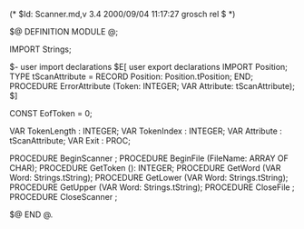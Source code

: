(* $Id: Scanner.md,v 3.4 2000/09/04 11:17:27 grosch rel $ *)

$@ DEFINITION MODULE @;

IMPORT Strings;

$- user import declarations
$E[ user export declarations
IMPORT Position;
TYPE tScanAttribute	= RECORD Position: Position.tPosition; END;
PROCEDURE ErrorAttribute (Token: INTEGER; VAR Attribute: tScanAttribute);
$]

CONST EofToken	= 0;

VAR TokenLength	: INTEGER;
VAR TokenIndex	: INTEGER;
VAR Attribute	: tScanAttribute;
VAR Exit	: PROC;

PROCEDURE BeginScanner	;
PROCEDURE BeginFile	(FileName: ARRAY OF CHAR);
PROCEDURE GetToken	(): INTEGER;
PROCEDURE GetWord	(VAR Word: Strings.tString);
PROCEDURE GetLower	(VAR Word: Strings.tString);
PROCEDURE GetUpper	(VAR Word: Strings.tString);
PROCEDURE CloseFile	;
PROCEDURE CloseScanner	;

$@ END @.
